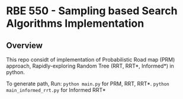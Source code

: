 # RBE 550 - Sampling based Search Algorithms Implementation

## Overview

This repo considt of implementation of Probabilistic Road map (PRM) approach, Rapidly-exploring Random Tree (RRT, RRT*, Informed*) in python.

To generate path, Run:
`python main.py` for PRM, RRT, RRT*.
`python main_informed_rrt.py` for Informed RRT*
